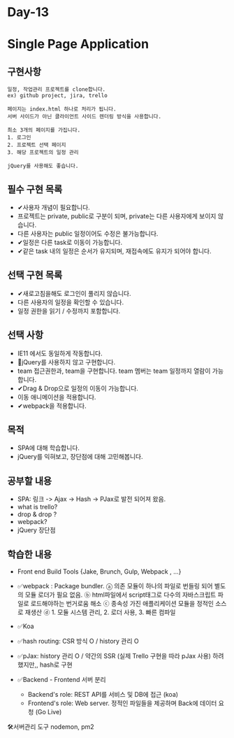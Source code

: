 # Day-13

# Single Page Application

## 구현사항

```
일정, 작업관리 프로젝트를 clone합니다.
ex) github project, jira, trello

페이지는 index.html 하나로 처리가 됩니다.
서버 사이드가 아닌 클라이언트 사이드 렌더링 방식을 사용합니다.

최소 3개의 페이지를 가집니다.
1. 로그인
2. 프로젝트 선택 페이지
3. 해당 프로젝트의 일정 관리

jQuery를 사용해도 좋습니다.
```

## 필수 구현 목록

- ✔사용자 개념이 필요합니다.
- 프로젝트는 private, public로 구분이 되며, private는 다른 사용자에게 보이지 않습니다.
- 다른 사용자는 public 일정이어도 수정은 불가능합니다.
- ✔일정은 다른 task로 이동이 가능합니다.
- ✔같은 task 내의 일정은 순서가 유지되며, 재접속에도 유지가 되어야 합니다.

## 선택 구현 목록

- ✔새로고침을해도 로그인이 풀리지 않습니다.
- 다른 사용자의 일정을 확인할 수 있습니다.
- 일정 권한을 읽기 / 수정까지 포함합니다.

## 선택 사항

- IE11 에서도 동일하게 작동합니다.
- ‍✔jQuery를 사용하지 않고 구현합니다.
- team 접근권한과, team을 구현합니다. team 멤버는 team 일정까지 열람이 가능합니다.
- ✔Drag & Drop으로 일정의 이동이 가능합니다.
- 이동 애니메이션을 적용합니다.
- ✔webpack을 적용합니다.

## 목적

- SPA에 대해 학습합니다.
- jQuery를 익혀보고, 장단점에 대해 고민해봅니다.

## 공부할 내용

- SPA: 링크 -> Ajax -> Hash -> PJax로 발전 되어져 왔음.
- what is trello?
- drop & drop ?
- webpack?
- jQuery 장단점

## 학습한 내용

- Front end Build Tools
  {Jake, Brunch, Gulp, Webpack , ...}
- ✅webpack : Package bundler.
  ⓐ 의존 모듈이 하나의 파일로 번들링 되어 별도의 모듈 로더가 필요 없음.
  ⓑ html파일에서 script태그로 다수의 자바스크립트 파일로 로드해야하는 번거로움 해소
  ⓒ 종속성 가진 애플리케이션 모듈을 정적인 소스로 재생산
  ⓓ 1. 모듈 시스템 관리, 2. 로더 사용, 3. 빠른 컴파일

- ✅Koa

- ✅hash routing: CSR 방식 O / history 관리 O
- ✅pJax: history 관리 O / 약간의 SSR (실제 Trello 구현을 따라 pJax 사용) 하려했지만,,
  hash로 구현

- ✅Backend - Frontend 서버 분리

  - Backend's role: REST API를 서비스 및 DB에 접근 (koa)
  - Frontend's role: Web server. 정적인 파일들을 제공하며 Back에 데이터 요청 (Go Live)

🛠서버관리 도구
nodemon, pm2
